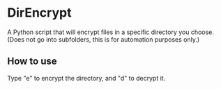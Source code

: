 # DirEncrypt
A Python script that will encrypt files in a specific directory you choose. (Does not go into subfolders, this is for automation purposes only.)

## How to use
Type "e" to encrypt the directory, and "d" to decrypt it.
